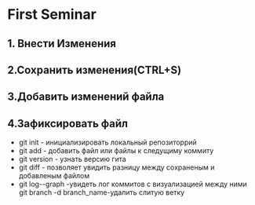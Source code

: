 # First Seminar
## 1. Внести Изменения
## 2.Сохранить изменения(CTRL+S)
## 3.Добавить изменений файла
## 4.Зафиксировать файл
* git init - инициализировать локальный репозиторрий
* git add - добавить файл или файлы к следущиму коммиту
* git version - узнать версию гита
* git diff - позволяет увидить разницу между сохраненым и добавленым файлом
* git log--graph -увидеть лог коммитов с визуализацией между ними
git branch -d branch_name-удалить слитую ветку